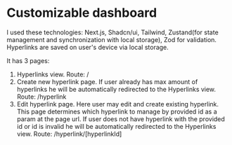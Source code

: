# Customizable dashboard

I used these technologies: Next.js, Shadcn/ui, Tailwind, Zustand(for state management and synchronization with local storage), Zod for validation. Hyperlinks are saved on user's device via local storage.

It has 3 pages:

1. Hyperlinks view. Route: /
2. Create new hyperlink page. If user already has max amount of hyperlinks he will be automatically redirected to the Hyperlinks view. Route: /hyperlink
3. Edit hyperlink page. Here user may edit and create existing hyperlink. This page determines which hyperlink to manage by provided id as a param at the page url. If user does not have hyperlink with the provided id or id is invalid he will be automatically redirected to the Hyperlinks view. Route: /hyperlink/[hyperlinkId]
